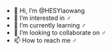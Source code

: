- 👋 Hi, I’m @HESYlaowang
- 👀 I’m interested in ♂
- 🌱 I’m currently learning ♂
- 💞️ I’m looking to collaborate on ♂
- 📫 How to reach me ♂

<!---
HESYlaowang/HESYlaowang is a ✨ special ✨ repository because its `README.md` (this file) appears on your GitHub profile.
You can click the Preview link to take a look at your changes.
--->
